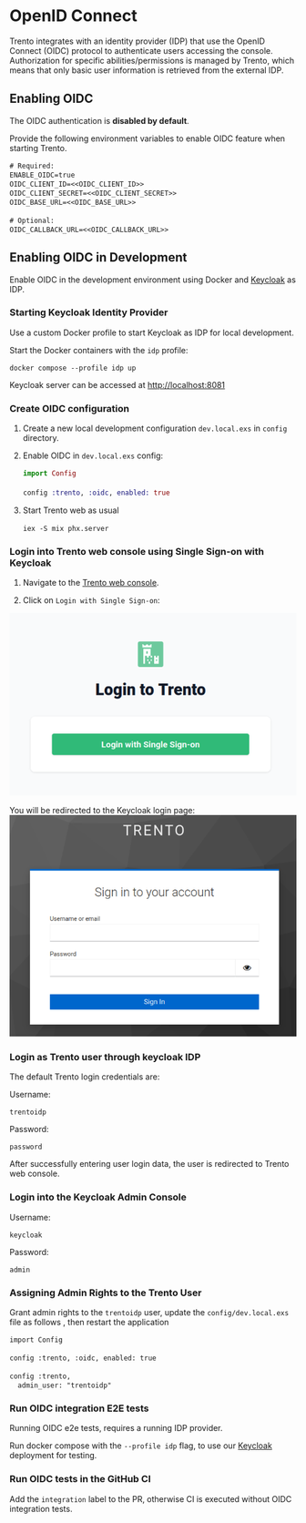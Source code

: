 # OpenID Connect

Trento integrates with an identity provider (IDP) that use the OpenID Connect (OIDC) protocol to authenticate users accessing the console. Authorization for specific abilities/permissions is managed by Trento, which means that only basic user information is retrieved from the external IDP.

## Enabling OIDC

The OIDC authentication is **disabled by default**.

Provide the following environment variables to enable OIDC feature when starting Trento.

```
# Required:
ENABLE_OIDC=true
OIDC_CLIENT_ID=<<OIDC_CLIENT_ID>>
OIDC_CLIENT_SECRET=<<OIDC_CLIENT_SECRET>>
OIDC_BASE_URL=<<OIDC_BASE_URL>>

# Optional:
OIDC_CALLBACK_URL=<<OIDC_CALLBACK_URL>>
```

## Enabling OIDC in Development

Enable OIDC in the development environment using Docker and [Keycloak](https://github.com/keycloak/keycloak) as IDP.

### Starting Keycloak Identity Provider

Use a custom Docker profile to start Keycloak as IDP for local development.

Start the Docker containers with the `idp` profile:

```
docker compose --profile idp up
```

Keycloak server can be accessed at [http://localhost:8081](http://localhost:8081)

### Create OIDC configuration

1. Create a new local development configuration `dev.local.exs` in `config` directory.

1. Enable OIDC in  `dev.local.exs` config:

   ```elixir
   import Config

   config :trento, :oidc, enabled: true
   ```

1. Start Trento web as usual

   `iex -S mix phx.server`

### Login into Trento web console using Single Sign-on with Keycloak

1. Navigate to the [Trento web console](http://localhost:4000/).

2. Click on `Login with Single Sign-on`:

![LoginView](loginView.png)

You will be redirected to the Keycloak login page:
![KeycloakLoginView](keycloakView.png)

### Login as Trento user through keycloak IDP

The default Trento login credentials are:

Username:

```
trentoidp
```

Password:

```
password
```

After successfully entering user login data, the user is redirected to Trento web console.

### Login into the Keycloak Admin Console

Username:

```
keycloak
```

Password:

```
admin
```

### Assigning Admin Rights to the Trento User

Grant admin rights to the `trentoidp` user, update the `config/dev.local.exs` file as follows , then restart the application

```
import Config

config :trento, :oidc, enabled: true

config :trento,
  admin_user: "trentoidp"
```

### Run OIDC integration E2E tests

Running OIDC e2e tests, requires a running IDP provider.

Run docker compose with the `--profile idp` flag, to use our [Keycloak](https://github.com/keycloak/keycloak) deployment for testing.

### Run OIDC tests in the GitHub CI

Add the `integration` label to the PR, otherwise CI is executed without OIDC integration tests.
